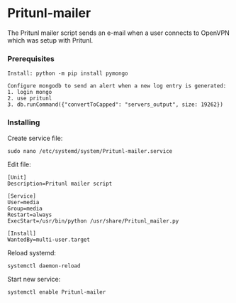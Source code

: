 # Pritunl-mailer
The Pritunl mailer script sends an e-mail when a user connects to OpenVPN which was setup with Pritunl. 

### Prerequisites
```
Install: python -m pip install pymongo

Configure mongodb to send an alert when a new log entry is generated:
1. login mongo
2. use pritunl
3. db.runCommand({"convertToCapped": "servers_output", size: 19262})
```

### Installing
Create service file:
```
sudo nano /etc/systemd/system/Pritunl-mailer.service 
```

Edit file:
```
[Unit]
Description=Pritunl mailer script

[Service]
User=media
Group=media
Restart=always
ExecStart=/usr/bin/python /usr/share/Pritunl_mailer.py

[Install]
WantedBy=multi-user.target
```

Reload systemd:
```
systemctl daemon-reload
```

Start new service:
```
systemctl enable Pritunl-mailer
```

